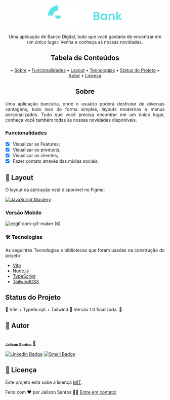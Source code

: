 <h1 align="center">
  <img alt="Linst Bank" title="#Lins Bank" src="./src/assets/logo.svg" />
</h1>

<p align="center">
  Uma aplicação de Banco Digital, tudo que você gostaria de encontrar em um único lugar. Venha e conheça as nossas novidades.
</p>

<h2 align="center">Tabela de Conteúdos</h2>
<p align="center">
  • <a href="#sobre">Sobre</a>
  • <a href="#funcionalidades">Funcionalidades</a>
  • <a href="#layout">Layout</a>
  • <a href="#tecnologias">Tecnologias</a> 
  • <a href="#status">Status do Projeto</a> 
  • <a href="#autor">Autor</a>
  • <a href="#licenca">Licença</a>
</p>

<h2 align="center" id="sobre">Sobre</h2>
<p align="justify"> Uma aplicação bancária, onde o usuário poderá desfrutar de diversas vantagens, tudo isso de forma simples, layouts modernos e menus personalizados. Tudo que você precisa encontrar em um único lugar, conheça você também todas as nossas novidades disponíveis.</p>

<h3 align="left" id="funcionalidades">Funcionalidades</h3>

- [x] Visualizar as Features;
- [x] Visualizar os products;
- [x] Visualizar os clientes;
- [x] Fazer contato através das mídias sociais;

<h2 align="left" id="layout">🎨 Layout</h2>
<p align="justify">O layout da aplicação está disponível no Figma:</p>
<a href="https://www.figma.com/file/6V0hSVpUrZ4ZVEbM8aZj2I/HooBank-(Jailson)?node-id=0%3A1&t=fdWrYZkCLIpA2Zg4-0">
  <img alt="JavaScript Mastery" src="https://img.shields.io/badge/Acessar%20Layout-FIGMA-green">
</a>

<h3 align="left" id="layout">Versão Mobile</h3>

![ezgif com-gif-maker (6)](https://user-images.githubusercontent.com/11697713/203974549-48ba1431-0eff-4b9a-b3c9-f0015ab8f842.gif)

<h3 align="left" id="tecnologias">🛠 Tecnologias</h3>
<p align="justify">As seguintes Tecnologias e bibliotecas que foram usadas na construção do projeto</p>

- [Vite](https://vitejs.dev/)
- [Node.js](https://nodejs.org/en/)
- [TypeScript](https://www.typescriptlang.org/)
- [TailwindCSS](https://tailwindcss.com/)

<h2 align="left" id="status">Status do Projeto</h2>
<p align="left"> 🚧 Vite + TypeScript + Tailwind 🚀 Versão 1.0 finalizada.  🚧.</p>

<h2 align="left" id="autor">🦸 Autor</h2>
<a href="https://github.com/JailsonSantos">
 <img style="border-radius: 50%;" src="https://avatars.githubusercontent.com/u/11697713?s=96&v=4" width="100px;" alt=""/>
 <br />
 <sub><b>Jailson Santos</b></sub></a> <a href="https://www.linkedin.com/in/jailson-santos-726395104/" title="Jailson Santos">🚀</a>
 <br />

[![Linkedin Badge](https://img.shields.io/badge/-Jailson-blue?style=flat-square&logo=Linkedin&logoColor=white&link=https://www.linkedin.com/in/jailson-santos-726395104/)](https://www.linkedin.com/in/jailson-santos-726395104/) 
[![Gmail Badge](https://img.shields.io/badge/-jailson.ads007@gmail.com-c14438?style=flat-square&logo=Gmail&logoColor=white&link=mailto:jailson.ads007@gmail.com)](mailto:jailson.ads007@gmail.com)


<h2 align="left" id="licenca">📝 Licença</h2>

Este projeto esta sobe a licença [MIT](./LICENSE).

Feito com ❤️ por Jailson Santos 👋🏽 [Entre em contato!](https://www.linkedin.com/in/jailson-santos-726395104/)